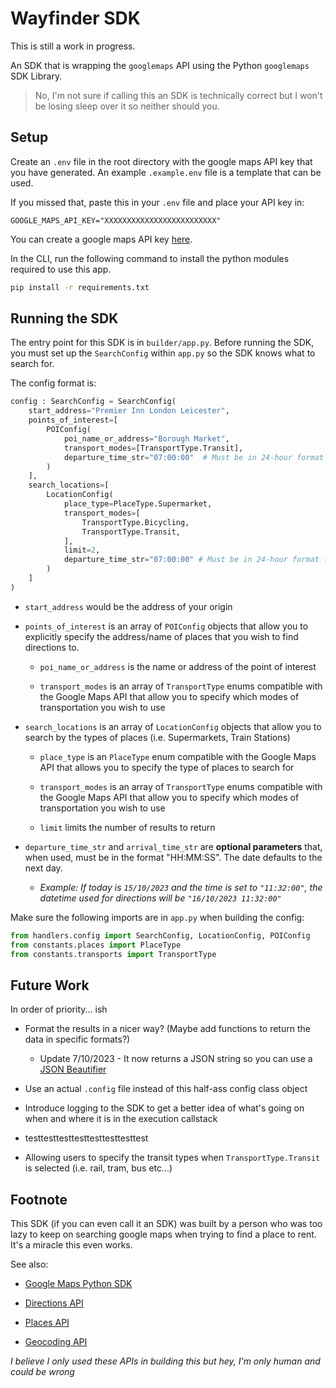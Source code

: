 # Wayfinder SDK

This is still a work in progress.

An SDK that is wrapping the `googlemaps` API using the Python `googlemaps` SDK Library.

> No, I'm not sure if calling this an SDK is technically correct but I won't be losing sleep over it so neither should you.

## Setup

Create an `.env` file in the root directory with the google maps API key that you have generated. An example `.example.env` file is a template that can be used. 

If you missed that, paste this in your `.env` file and place your API key in:

```
GOOGLE_MAPS_API_KEY="XXXXXXXXXXXXXXXXXXXXXXXXX"
```

You can create a google maps API key [here](https://developers.google.com/maps/documentation/javascript/get-api-key).

In the CLI, run the following command to install the python modules required to use this app.

```bash
pip install -r requirements.txt
```

## Running the SDK

The entry point for this SDK is in `builder/app.py`. Before running the SDK, you must set up the `SearchConfig` within `app.py` so the SDK knows what to search for.

The config format is:

```py
config : SearchConfig = SearchConfig(
    start_address="Premier Inn London Leicester",
    points_of_interest=[
        POIConfig(
            poi_name_or_address="Borough Market",
            transport_modes=[TransportType.Transit],
            departure_time_str="07:00:00"  # Must be in 24-hour format (i.e. "11:59:59")
        )
    ],
    search_locations=[
        LocationConfig(
            place_type=PlaceType.Supermarket,
            transport_modes=[
                TransportType.Bicycling,
                TransportType.Transit,
            ],
            limit=2,
            departure_time_str="07:00:00" # Must be in 24-hour format (i.e. "11:59:59")
        )
    ] 
)
```

* `start_address` would be the address of your origin

* `points_of_interest` is an array of `POIConfig` objects that allow you to explicitly specify the address/name of places that you wish to find directions to.

    * `poi_name_or_address` is the name or address of the point of interest

    * `transport_modes` is an array of `TransportType` enums compatible with the Google Maps API that allow you to specify which modes of transportation you wish to use

* `search_locations` is an array of `LocationConfig` objects that allow you to search by the types of places (i.e. Supermarkets, Train Stations)

    * `place_type` is an `PlaceType` enum compatible with the Google Maps API that allows you to specify the type of places to search for

    * `transport_modes` is an array of `TransportType` enums compatible with the Google Maps API that allow you to specify which modes of transportation you wish to use

    * `limit` limits the number of results to return

* `departure_time_str` and `arrival_time_str` are **optional parameters** that, when used, must be in the format "HH:MM:SS". The date defaults to the next day.

    * _Example: If today is `15/10/2023` and the time is set to `"11:32:00"`, the datetime used for directions will be `"16/10/2023 11:32:00"`_

Make sure the following imports are in `app.py` when building the config:

```py
from handlers.config import SearchConfig, LocationConfig, POIConfig
from constants.places import PlaceType
from constants.transports import TransportType
```

## Future Work

In order of priority... ish

* Format the results in a nicer way? (Maybe add functions to return the data in specific formats?)

    * Update 7/10/2023 - It now returns a JSON string so you can use a [JSON Beautifier](https://codebeautify.org/jsonviewer)

* Use an actual `.config` file instead of this half-ass config class object

* Introduce logging to the SDK to get a better idea of what's going on when and where it is in the execution callstack

* testtesttesttesttesttesttesttest

* Allowing users to specify the transit types when `TransportType.Transit` is selected (i.e. rail, tram, bus etc...)

## Footnote

This SDK (if you can even call it an SDK) was built by a person who was too lazy to keep on searching google maps when trying to find a place to rent. It's a miracle this even works.

See also:

* [Google Maps Python SDK](https://github.com/googlemaps/google-maps-services-python/tree/master)

* [Directions API](https://developers.google.com/maps/documentation/directions/)

* [Places API](https://developers.google.com/maps/documentation/places/web-service)

* [Geocoding API](https://developers.google.com/maps/documentation/geocoding/)

*I believe I only used these APIs in building this but hey, I'm only human and could be wrong*



